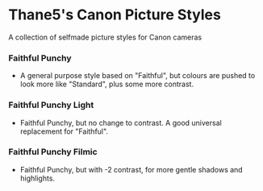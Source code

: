 # Thane5's Canon Picture Styles
A collection of selfmade picture styles for Canon cameras

### Faithful Punchy
- A general purpose style based on "Faithful", but colours are pushed to look more like "Standard", plus some more contrast.

### Faithful Punchy Light
- Faithful Punchy, but no change to contrast. A good universal replacement for "Faithful".

### Faithful Punchy Filmic
- Faithful Punchy, but with -2 contrast, for more gentle shadows and highlights.
